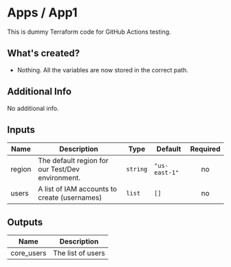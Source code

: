 # Apps / App1

This is dummy Terraform code for GitHub Actions testing.


## What's created?

* Nothing. All the variables are now stored in the correct path.

## Additional Info

No additional info.

## Inputs

| Name | Description | Type | Default | Required |
|------|-------------|------|---------|:--------:|
| region | The default region for our Test/Dev environment. | `string` | `"us-east-1"` | no |
| users | A list of IAM accounts to create (usernames) | `list` | `[]` | no |

## Outputs

| Name | Description |
|------|-------------|
| core\_users | The list of users |